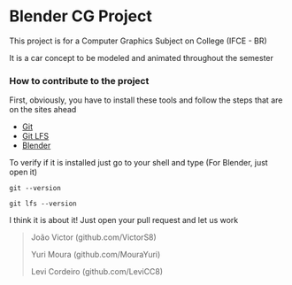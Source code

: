 # Blender CG Project

This project is for a Computer Graphics Subject on College (IFCE - BR)

It is a car concept to be modeled and animated throughout the semester

### How to contribute to the project

First, obviously, you have to install these tools and follow the steps that are on the sites ahead

-   [Git](https://git-scm.com/downloads)
-   [Git LFS](https://git-lfs.github.com/)
-   [Blender](https://www.blender.org/download/)

To verify if it is installed just go to your shell and type (For Blender, just open it)

`git --version`

`git lfs --version`

I think it is about it! Just open your pull request and let us work

[^Team]: Project Group at CG Subject

>   João Victor (github.com/VictorS8)
>
>   Yuri Moura (github.com/MouraYuri)
>
>   Levi Cordeiro (github.com/LeviCC8)

